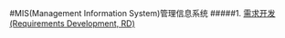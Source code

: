 #MIS(Management Information System)管理信息系统
#####1.	[需求开发(Requirements Development, RD)](E:\github\MIS\mkdown\MIS_需求.md)
